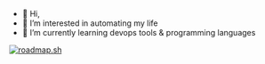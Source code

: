 - 👋 Hi,
- 👀 I’m interested in automating my life
- 🌱 I’m currently learning devops tools & programming languages

[![roadmap.sh](https://api.roadmap.sh/v1-badge/tall/643e0ca7e27257737490d9fc?variant=dark)](https://roadmap.sh)

<!---
beebucio/beebucio is a ✨ special ✨ repository because its `README.md` (this file) appears on your GitHub profile.
You can click the Preview link to take a look at your changes.
--->
